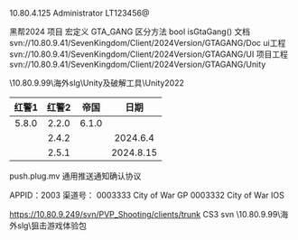 
10.80.4.125
Administrator
LT123456@

黑帮2024
项目 宏定义 GTA_GANG
区分方法 bool isGtaGang()
文档
svn://10.80.9.41/SevenKingdom/Client/2024Version/GTAGANG/Doc
ui工程
svn://10.80.9.41/SevenKingdom/Client/2024Version/GTAGANG/UI
项目工程
svn://10.80.9.41/SevenKingdom/Client/2024Version/GTAGANG/Unity

\\10.80.9.99\海外slg\Unity及破解工具\Unity2022

|  红警1  |  红警2  |  帝国   |    日期     |
| :---: | :---: | :---: | :-------: |
| 5.8.0 | 2.2.0 | 6.1.0 |           |
|       | 2.4.2 |       | 2024.6.4  |
|       | 2.5.1 |       | 2024.8.15 |
push.plug.mv 通用推送通知确认协议

APPID：2003
渠道号：
	0003333 City of War  GP
	0003332 City of War   IOS

https://10.80.9.249/svn/PVP_Shooting/clients/trunk
CS3  svn
\\10.80.9.99\海外slg\狙击游戏体验包